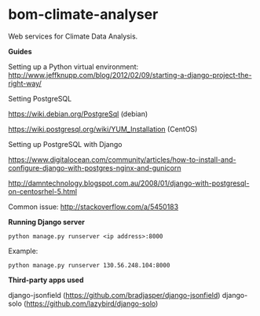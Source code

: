 bom-climate-analyser
====================

Web services for Climate Data Analysis.

**Guides**

Setting up a Python virtual environment: http://www.jeffknupp.com/blog/2012/02/09/starting-a-django-project-the-right-way/

Setting PostgreSQL

https://wiki.debian.org/PostgreSql (debian)

https://wiki.postgresql.org/wiki/YUM_Installation (CentOS)

Setting up PostgreSQL with Django

https://www.digitalocean.com/community/articles/how-to-install-and-configure-django-with-postgres-nginx-and-gunicorn

http://damntechnology.blogspot.com.au/2008/01/django-with-postgresql-on-centosrhel-5.html

Common issue: http://stackoverflow.com/a/5450183

**Running Django server**

`python manage.py runserver <ip address>:8000`

Example:

`python manage.py runserver 130.56.248.104:8000`

**Third-party apps used**

django-jsonfield (https://github.com/bradjasper/django-jsonfield)
django-solo (https://github.com/lazybird/django-solo)
